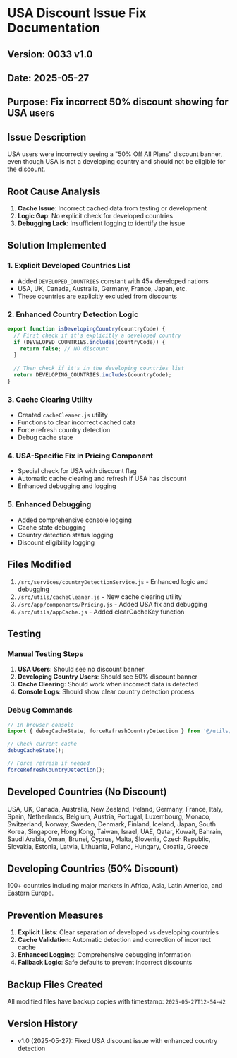 # USA Discount Issue Fix Documentation

## Version: 0033 v1.0
## Date: 2025-05-27
## Purpose: Fix incorrect 50% discount showing for USA users

## Issue Description
USA users were incorrectly seeing a "50% Off All Plans" discount banner, even though USA is not a developing country and should not be eligible for the discount.

## Root Cause Analysis
1. **Cache Issue**: Incorrect cached data from testing or development
2. **Logic Gap**: No explicit check for developed countries
3. **Debugging Lack**: Insufficient logging to identify the issue

## Solution Implemented

### 1. Explicit Developed Countries List
- Added `DEVELOPED_COUNTRIES` constant with 45+ developed nations
- USA, UK, Canada, Australia, Germany, France, Japan, etc.
- These countries are explicitly excluded from discounts

### 2. Enhanced Country Detection Logic
```javascript
export function isDevelopingCountry(countryCode) {
  // First check if it's explicitly a developed country
  if (DEVELOPED_COUNTRIES.includes(countryCode)) {
    return false; // NO discount
  }
  
  // Then check if it's in the developing countries list
  return DEVELOPING_COUNTRIES.includes(countryCode);
}
```

### 3. Cache Clearing Utility
- Created `cacheCleaner.js` utility
- Functions to clear incorrect cached data
- Force refresh country detection
- Debug cache state

### 4. USA-Specific Fix in Pricing Component
- Special check for USA with discount flag
- Automatic cache clearing and refresh if USA has discount
- Enhanced debugging and logging

### 5. Enhanced Debugging
- Added comprehensive console logging
- Cache state debugging
- Country detection status logging
- Discount eligibility logging

## Files Modified
1. `/src/services/countryDetectionService.js` - Enhanced logic and debugging
2. `/src/utils/cacheCleaner.js` - New cache clearing utility
3. `/src/app/components/Pricing.js` - Added USA fix and debugging
4. `/src/utils/appCache.js` - Added clearCacheKey function

## Testing
### Manual Testing Steps
1. **USA Users**: Should see no discount banner
2. **Developing Country Users**: Should see 50% discount banner
3. **Cache Clearing**: Should work when incorrect data is detected
4. **Console Logs**: Should show clear country detection process

### Debug Commands
```javascript
// In browser console
import { debugCacheState, forceRefreshCountryDetection } from '@/utils/cacheCleaner';

// Check current cache
debugCacheState();

// Force refresh if needed
forceRefreshCountryDetection();
```

## Developed Countries (No Discount)
USA, UK, Canada, Australia, New Zealand, Ireland, Germany, France, Italy, Spain, Netherlands, Belgium, Austria, Portugal, Luxembourg, Monaco, Switzerland, Norway, Sweden, Denmark, Finland, Iceland, Japan, South Korea, Singapore, Hong Kong, Taiwan, Israel, UAE, Qatar, Kuwait, Bahrain, Saudi Arabia, Oman, Brunei, Cyprus, Malta, Slovenia, Czech Republic, Slovakia, Estonia, Latvia, Lithuania, Poland, Hungary, Croatia, Greece

## Developing Countries (50% Discount)
100+ countries including major markets in Africa, Asia, Latin America, and Eastern Europe.

## Prevention Measures
1. **Explicit Lists**: Clear separation of developed vs developing countries
2. **Cache Validation**: Automatic detection and correction of incorrect cache
3. **Enhanced Logging**: Comprehensive debugging information
4. **Fallback Logic**: Safe defaults to prevent incorrect discounts

## Backup Files Created
All modified files have backup copies with timestamp: `2025-05-27T12-54-42`

## Version History
- v1.0 (2025-05-27): Fixed USA discount issue with enhanced country detection
